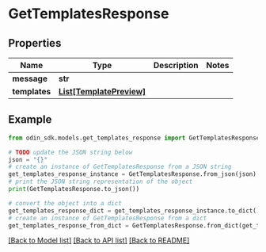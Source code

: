 # GetTemplatesResponse


## Properties

Name | Type | Description | Notes
------------ | ------------- | ------------- | -------------
**message** | **str** |  | 
**templates** | [**List[TemplatePreview]**](TemplatePreview.md) |  | 

## Example

```python
from odin_sdk.models.get_templates_response import GetTemplatesResponse

# TODO update the JSON string below
json = "{}"
# create an instance of GetTemplatesResponse from a JSON string
get_templates_response_instance = GetTemplatesResponse.from_json(json)
# print the JSON string representation of the object
print(GetTemplatesResponse.to_json())

# convert the object into a dict
get_templates_response_dict = get_templates_response_instance.to_dict()
# create an instance of GetTemplatesResponse from a dict
get_templates_response_from_dict = GetTemplatesResponse.from_dict(get_templates_response_dict)
```
[[Back to Model list]](../README.md#documentation-for-models) [[Back to API list]](../README.md#documentation-for-api-endpoints) [[Back to README]](../README.md)


